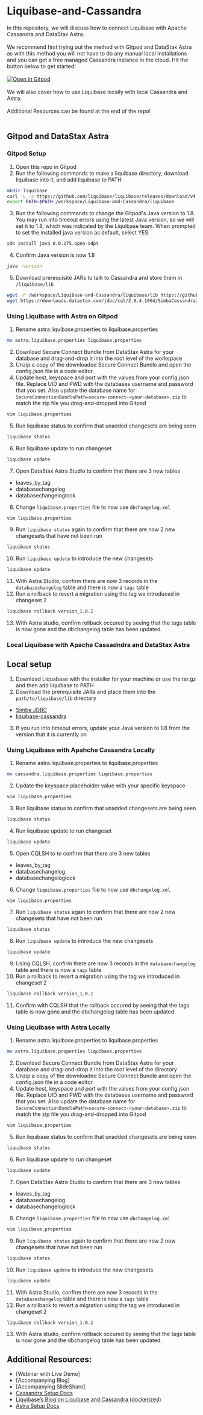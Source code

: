 # Liquibase-and-Cassandra
In this repository, we will discuss how to connect Liquibase with Apache Cassandra and DataStax Astra.
</br>
</br>
We recommend first trying out the method with Gitpod and DataStax Astra as with this method you will not have to do any manual local installations and you can get a free managed Cassandra instance in the cloud. Hit the button below to get started!
</br>
</br>
[![Open in Gitpod](https://gitpod.io/button/open-in-gitpod.svg)](https://gitpod.io/#https://github.com/adp8ke/Liquibase-and-Cassandra) 
</br>
</br>
We will also cover how to use Liquibase locally with local Cassandra and Astra. 
</br>
</br>
Additional Resources can be found at the end of the repo!
</br>
</br>

## Gitpod and DataStax Astra
### Gitpod Setup
1. Open this repo in Gitpod
2. Run the following commands to make a liquibase directory, download liquibase into it, and add liquibase to PATH
```bash
mkdir liquibase
curl -L -s https://github.com/liquibase/liquibase/releases/download/v4.2.2/liquibase-4.2.2.tar.gz | tar xvz -C /workspace/Liquibase-and-Cassandra/liquibase
export PATH=$PATH:/workspace/Liquibase-and-Cassandra/liquibase
```
3. Run the following commands to change the Gitpod's Java version to 1.8. You may run into timeout errors using the latest Java version, so we will set it to 1.8, which was indicated by the Liquibase team. When prompted to set the installed java version as default, select YES. 
```bash
sdk install java 8.0.275.open-adpt
```
4. Confirm Java version is now 1.8
```bash
java -version
```
5. Download prerequisite JARs to talk to Cassandra and store them in `/liquibase/lib`
```bash
wget -P /workspace/Liquibase-and-Cassandra/liquibase/lib https://github.com/liquibase/liquibase-cassandra/releases/download/liquibase-cassandra-4.2.2/liquibase-cassandra-4.2.2.jar
wget https://downloads.datastax.com/jdbc/cql/2.0.4.1004/SimbaCassandraJDBC42-2.0.4.1004.zip && unzip SimbaCassandraJDBC42-2.0.4.1004.zip -d /workspace/Liquibase-and-Cassandra/liquibase/lib && rm SimbaCassandraJDBC42-2.0.4.1004.zip
```
### Using Liquibase with Astra on Gitpod
1. Rename astra.liquibase.properties to liquibase.properties
```bash
mv astra.liquibase.properties liquibase.properties
```
2. Download Secure Connect Bundle from DataStax Astra for your database and drag-and-drop it into the root level of the workspace
3. Unzip a copy of the downloaded Secure Connect Bundle and open the config.json file in a code editor.
4. Update host, keyspace and port with the values from your config.json file. Replace UID and PWD with the databases username and password that you set. Also update the database name for `SecureConnectionBundlePath=secure-connect-<your-database>.zip` to match the zip file you drag-and-dropped into Gitpod
```bash
vim liquibase.properties
```
5. Run liquibase status to confirm that unadded changesets are being seen
```bash
liquibase status
```
6. Run liquibase update to run changeset
```bash
liquibase update
```
7. Open DataStax Astra Studio to confirm that there are 3 new tables
- leaves_by_tag
- databasechangelog
- databasechangeloglock
8. Change `liquibase.properties` file to now use `dbchangelog.xml`
```bash
vim liquibase.properties
```
9. Run `liquibase status` again to confirm that there are now 2 new changesets that have not been run
```bash
liquibase status
```
10. Run `liquibase update` to introduce the new changesets
```bash
liquibase update
```
11. With Astra Studio, confirm there are now 3 records in the `databasechangelog` table and there is now a `tags` table
12. Run a rollback to revert a migration using the tag we introduced in changeset 2
```bash
liquibase rollback version_1.0.1
```
13. With Astra studio, confirm rollback occured by seeing that the tags table is now gone and the dbchangelog table has been updated.

### Local Liquibase with Apache Cassadndra and DataStax Astra
## Local setup
1. Download Liquabase with the installer for your machine or use the tar.gz and then add liquibase to PATH
2. Download the prerequisite JARs and place them into the `path/to/liquibase/lib` directory
- [Simba JDBC](https://downloads.datastax.com/#odbc-jdbc-drivers)
- [liquibase-cassandra](https://github.com/liquibase/liquibase-cassandra/releases/)
3. If you run into timeout errors, update your Java version to 1.8 from the version that it is currently on

### Using Liquibase with Apahche Cassandra Locally
1. Rename astra.liquibase.properties to liquibase.properties
```bash
mv cassandra.liquibase.properties liquibase.properties
```
2. Update the keyspace placeholder value with your specific keyspace
```bash
vim liquibase.properties
```
3. Run liquibase status to confirm that unadded changesets are being seen
```bash
liquibase status
```
4. Run liquibase update to run changeset
```bash
liquibase update
```
5. Open CQLSH to to confirm that there are 3 new tables
- leaves_by_tag
- databasechangelog
- databasechangeloglock
6. Change `liquibase.properties` file to now use `dbchangelog.xml`
```bash
vim liquibase.properties
```
7. Run `liquibase status` again to confirm that there are now 2 new changesets that have not been run
```bash
liquibase status
```
8. Run `liquibase update` to introduce the new changesets
```bash
liquibase update
```
9. Using CQLSH, confirm there are now 3 records in the `databasechangelog` table and there is now a `tags` table
10. Run a rollback to revert a migration using the tag we introduced in changeset 2
```bash
liquibase rollback version_1.0.1
```
11. Confirm with CQLSH that the rollback occured by seeing that the tags table is now gone and the dbchangelog table has been updated.

### Using Liquibase with Astra Locally
1. Rename astra.liquibase.properties to liquibase.properties
```bash
mv astra.liquibase.properties liquibase.properties
```
2. Download Secure Connect Bundle from DataStax Astra for your database and drag-and-drop it into the root level of the directory
3. Unzip a copy of the downloaded Secure Connect Bundle and open the config.json file in a code editor.
4. Update host, keyspace and port with the values from your config.json file. Replace UID and PWD with the databases username and password that you set. Also update the database name for `SecureConnectionBundlePath=secure-connect-<your-database>.zip` to match the zip file you drag-and-dropped into Gitpod
```bash
vim liquibase.properties
```
5. Run liquibase status to confirm that unadded changesets are being seen
```bash
liquibase status
```
6. Run liquibase update to run changeset
```bash
liquibase update
```
7. Open DataStax Astra Studio to confirm that there are 3 new tables
- leaves_by_tag
- databasechangelog
- databasechangeloglock
8. Change `liquibase.properties` file to now use `dbchangelog.xml`
```bash
vim liquibase.properties
```
9. Run `liquibase status` again to confirm that there are now 2 new changesets that have not been run
```bash
liquibase status
```
10. Run `liquibase update` to introduce the new changesets
```bash
liquibase update
```
11. With Astra Studio, confirm there are now 3 records in the `databasechangelog` table and there is now a `tags` table
12. Run a rollback to revert a migration using the tag we introduced in changeset 2
```bash
liquibase rollback version_1.0.1
```
13. With Astra studio, confirm rollback occured by seeing that the tags table is now gone and the dbchangelog table has been updated.

## Additional Resources:
- [Webinar with Live Demo]
- [Accompanying Blog]
- [Accompanying SlideShare]
- [Cassandra Setup Docs](https://docs.liquibase.com/workflows/database-setup-tutorials/cassandra.html?Highlight=cassandra)
- [Liquibase’s Blog on Liquibase and Cassandra (dockerized)](https://www.liquibase.org/blog/running-liquibase-apache-cassandra)
- [Astra Setup Docs](https://docs.liquibase.com/workflows/database-setup-tutorials/cassandra-astra.html?Highlight=cassandra)
